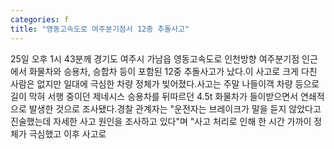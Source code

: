 ```yaml
---
categories: f
title: "영동고속도로 여주분기점서 12중 추돌사고"
---
```

25일 오후 1시 43분께 경기도 여주시 가남읍 영동고속도로 인천방향 여주분기점 인근에서 화물차와 승용차, 승합차 등이 포함된 12중 추돌사고가 났다.이 사고로 크게 다친 사람은 없지만 일대에 극심한 차량 정체가 빚어졌다.사고는 주말 나들이객 차량 등으로 길이 막혀 서행 중이던 제네시스 승용차를 뒤따르던 4.5t 화물차가 들이받으면서 연쇄적으로 발생한 것으로 조사됐다.경찰 관계자는 "운전자는 브레이크가 말을 듣지 않았다고 진술했는데 자세한 사고 원인을 조사하고 있다"며 "사고 처리로 인해 한 시간 가까이 정체가 극심했고 이후 사고로